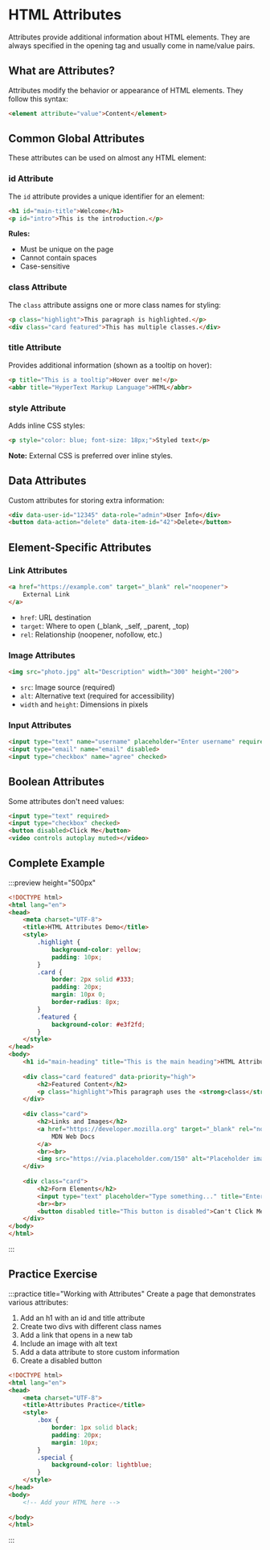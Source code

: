 # HTML Attributes

Attributes provide additional information about HTML elements. They are always specified in the opening tag and usually come in name/value pairs.

## What are Attributes?

Attributes modify the behavior or appearance of HTML elements. They follow this syntax:

```html
<element attribute="value">Content</element>
```

## Common Global Attributes

These attributes can be used on almost any HTML element:

### id Attribute

The `id` attribute provides a unique identifier for an element:

```html
<h1 id="main-title">Welcome</h1>
<p id="intro">This is the introduction.</p>
```

**Rules:**
- Must be unique on the page
- Cannot contain spaces
- Case-sensitive

### class Attribute

The `class` attribute assigns one or more class names for styling:

```html
<p class="highlight">This paragraph is highlighted.</p>
<div class="card featured">This has multiple classes.</div>
```

### title Attribute

Provides additional information (shown as a tooltip on hover):

```html
<p title="This is a tooltip">Hover over me!</p>
<abbr title="HyperText Markup Language">HTML</abbr>
```

### style Attribute

Adds inline CSS styles:

```html
<p style="color: blue; font-size: 18px;">Styled text</p>
```

**Note:** External CSS is preferred over inline styles.

## Data Attributes

Custom attributes for storing extra information:

```html
<div data-user-id="12345" data-role="admin">User Info</div>
<button data-action="delete" data-item-id="42">Delete</button>
```

## Element-Specific Attributes

### Link Attributes

```html
<a href="https://example.com" target="_blank" rel="noopener">
    External Link
</a>
```

- `href`: URL destination
- `target`: Where to open (_blank, _self, _parent, _top)
- `rel`: Relationship (noopener, nofollow, etc.)

### Image Attributes

```html
<img src="photo.jpg" alt="Description" width="300" height="200">
```

- `src`: Image source (required)
- `alt`: Alternative text (required for accessibility)
- `width` and `height`: Dimensions in pixels

### Input Attributes

```html
<input type="text" name="username" placeholder="Enter username" required>
<input type="email" name="email" disabled>
<input type="checkbox" name="agree" checked>
```

## Boolean Attributes

Some attributes don't need values:

```html
<input type="text" required>
<input type="checkbox" checked>
<button disabled>Click Me</button>
<video controls autoplay muted></video>
```

## Complete Example

:::preview height="500px"
```html
<!DOCTYPE html>
<html lang="en">
<head>
    <meta charset="UTF-8">
    <title>HTML Attributes Demo</title>
    <style>
        .highlight {
            background-color: yellow;
            padding: 10px;
        }
        .card {
            border: 2px solid #333;
            padding: 20px;
            margin: 10px 0;
            border-radius: 8px;
        }
        .featured {
            background-color: #e3f2fd;
        }
    </style>
</head>
<body>
    <h1 id="main-heading" title="This is the main heading">HTML Attributes</h1>
    
    <div class="card featured" data-priority="high">
        <h2>Featured Content</h2>
        <p class="highlight">This paragraph uses the <strong>class</strong> attribute.</p>
    </div>
    
    <div class="card">
        <h2>Links and Images</h2>
        <a href="https://developer.mozilla.org" target="_blank" rel="noopener">
            MDN Web Docs
        </a>
        <br><br>
        <img src="https://via.placeholder.com/150" alt="Placeholder image" width="150">
    </div>
    
    <div class="card">
        <h2>Form Elements</h2>
        <input type="text" placeholder="Type something..." title="Enter your text here">
        <br><br>
        <button disabled title="This button is disabled">Can't Click Me</button>
    </div>
</body>
</html>
```
:::

## Practice Exercise

:::practice title="Working with Attributes"
Create a page that demonstrates various attributes:
1. Add an h1 with an id and title attribute
2. Create two divs with different class names
3. Add a link that opens in a new tab
4. Include an image with alt text
5. Add a data attribute to store custom information
6. Create a disabled button

```html
<!DOCTYPE html>
<html lang="en">
<head>
    <meta charset="UTF-8">
    <title>Attributes Practice</title>
    <style>
        .box {
            border: 1px solid black;
            padding: 20px;
            margin: 10px;
        }
        .special {
            background-color: lightblue;
        }
    </style>
</head>
<body>
    <!-- Add your HTML here -->
    
</body>
</html>
```
:::
